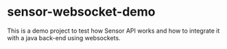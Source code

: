 # sensor-websocket-demo
This is a demo project to test how Sensor API works and how to integrate it with a java back-end using websockets.